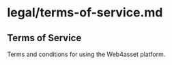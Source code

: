 # legal/terms-of-service.md
## Terms of Service
Terms and conditions for using the Web4asset platform.
